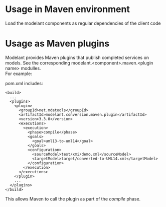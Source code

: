 # Usage in Maven environment

Load the modelant components as regular dependencies of the client code

# Usage as Maven plugins

Modelant provides Maven plugins that publish completed services on models. See the corresponding modelant.&lt;component&gt;.maven.&lt;plugin name&gt; modulles.  
For example:

pom.xml includes:

    <build>
      ...
      <plugins>
        <plugin>
          <groupId>net.mdatools</groupId>
          <artifactId>modelant.conversion.maven.plugin</artifactId>
          <version>3.3.0</version>
          <executions>
            <execution>
              <phase>compile</phase>
              <goals>
                <goal>uml13-to-uml14</goal>
              </goals>
              <configuration>
                <sourceModel>test/xmi/demo.xml</sourceModel>
                <targetModel>target/converted-to-UML14.xml</targetModel>
              </configuration>
            </execution>
          </executions>
        </plugin>
        ...
      </plugins>
    </build>
    
This allows Maven to call the plugin as part of the *compile* phase. 